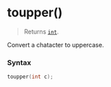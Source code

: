 # toupper()

> Returns [`int`](/data-types/int/).

Convert a chatacter to uppercase.

### Syntax

```c
toupper(int c);
```